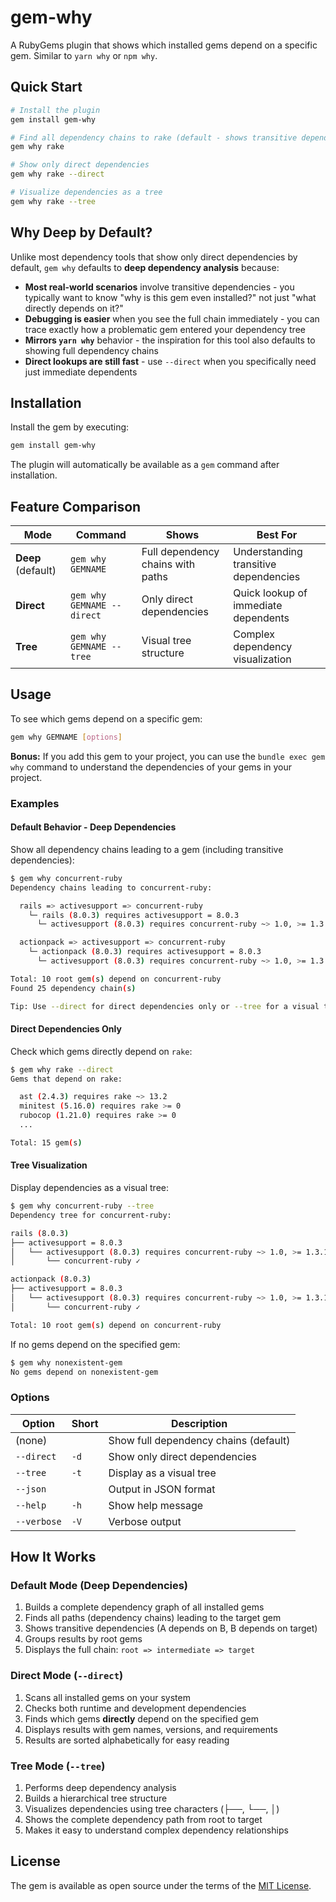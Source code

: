 # gem-why

A RubyGems plugin that shows which installed gems depend on a specific gem. Similar to `yarn why` or `npm why`.

## Quick Start

```bash
# Install the plugin
gem install gem-why

# Find all dependency chains to rake (default - shows transitive dependencies)
gem why rake

# Show only direct dependencies
gem why rake --direct

# Visualize dependencies as a tree
gem why rake --tree
```

## Why Deep by Default?

Unlike most dependency tools that show only direct dependencies by default, `gem why` defaults to **deep dependency analysis** because:

- **Most real-world scenarios** involve transitive dependencies - you typically want to know "why is this gem even installed?" not just "what directly depends on it?"
- **Debugging is easier** when you see the full chain immediately - you can trace exactly how a problematic gem entered your dependency tree
- **Mirrors `yarn why`** behavior - the inspiration for this tool also defaults to showing full dependency chains
- **Direct lookups are still fast** - use `--direct` when you specifically need just immediate dependents

## Installation

Install the gem by executing:

```bash
gem install gem-why
```

The plugin will automatically be available as a `gem` command after installation.

## Feature Comparison

| Mode | Command | Shows | Best For |
|------|---------|-------|----------|
| **Deep** (default) | `gem why GEMNAME` | Full dependency chains with paths | Understanding transitive dependencies |
| **Direct** | `gem why GEMNAME --direct` | Only direct dependencies | Quick lookup of immediate dependents |
| **Tree** | `gem why GEMNAME --tree` | Visual tree structure | Complex dependency visualization |

## Usage

To see which gems depend on a specific gem:

```bash
gem why GEMNAME [options]
```

**Bonus:** If you add this gem to your project, you can use the `bundle exec gem why` command to understand the dependencies of your gems in your project.

### Examples

#### Default Behavior - Deep Dependencies

Show all dependency chains leading to a gem (including transitive dependencies):

```bash
$ gem why concurrent-ruby
Dependency chains leading to concurrent-ruby:

  rails => activesupport => concurrent-ruby
    └─ rails (8.0.3) requires activesupport = 8.0.3
      └─ activesupport (8.0.3) requires concurrent-ruby ~> 1.0, >= 1.3.1

  actionpack => activesupport => concurrent-ruby
    └─ actionpack (8.0.3) requires activesupport = 8.0.3
      └─ activesupport (8.0.3) requires concurrent-ruby ~> 1.0, >= 1.3.1

Total: 10 root gem(s) depend on concurrent-ruby
Found 25 dependency chain(s)

Tip: Use --direct for direct dependencies only or --tree for a visual tree
```

#### Direct Dependencies Only

Check which gems directly depend on `rake`:

```bash
$ gem why rake --direct
Gems that depend on rake:

  ast (2.4.3) requires rake ~> 13.2
  minitest (5.16.0) requires rake >= 0
  rubocop (1.21.0) requires rake >= 0
  ...

Total: 15 gem(s)
```

#### Tree Visualization

Display dependencies as a visual tree:

```bash
$ gem why concurrent-ruby --tree
Dependency tree for concurrent-ruby:

rails (8.0.3)
├── activesupport = 8.0.3
│   └── activesupport (8.0.3) requires concurrent-ruby ~> 1.0, >= 1.3.1
│       └── concurrent-ruby ✓

actionpack (8.0.3)
├── activesupport = 8.0.3
│   └── activesupport (8.0.3) requires concurrent-ruby ~> 1.0, >= 1.3.1
│       └── concurrent-ruby ✓

Total: 10 root gem(s) depend on concurrent-ruby
```

If no gems depend on the specified gem:

```bash
$ gem why nonexistent-gem
No gems depend on nonexistent-gem
```

### Options

| Option | Short | Description |
|--------|-------|-------------|
| (none) | | Show full dependency chains (default) |
| `--direct` | `-d` | Show only direct dependencies |
| `--tree` | `-t` | Display as a visual tree |
| `--json` |  | Output in JSON format |
| `--help` | `-h` | Show help message |
| `--verbose` | `-V` | Verbose output |

## How It Works

### Default Mode (Deep Dependencies)

1. Builds a complete dependency graph of all installed gems
2. Finds all paths (dependency chains) leading to the target gem
3. Shows transitive dependencies (A depends on B, B depends on target)
4. Groups results by root gems
5. Displays the full chain: `root => intermediate => target`

### Direct Mode (`--direct`)

1. Scans all installed gems on your system
2. Checks both runtime and development dependencies
3. Finds which gems **directly** depend on the specified gem
4. Displays results with gem names, versions, and requirements
5. Results are sorted alphabetically for easy reading

### Tree Mode (`--tree`)

1. Performs deep dependency analysis
2. Builds a hierarchical tree structure
3. Visualizes dependencies using tree characters (├──, └──, │)
4. Shows the complete dependency path from root to target
5. Makes it easy to understand complex dependency relationships

## License

The gem is available as open source under the terms of the [MIT License](https://opensource.org/licenses/MIT).
